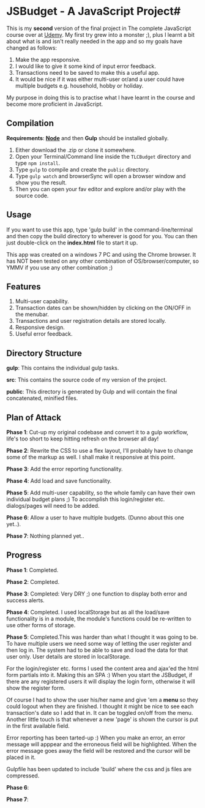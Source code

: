 # JSBudget - A JavaScript Project#

This is my **second** version of the final project in The complete JavaScript course over at [Udemy](http://udemy.com).  My first try grew into a monster ;), plus I learnt a bit about what is and isn't really needed in the app and so my goals have changed as follows:

1. Make the app responsive.
2. I would like to give it some kind of input error feedback.
3. Transactions need to be saved to make this a useful app.
4. It would be nice if it was either multi-user or/and a user could have multiple budgets e.g. household, hobby or holiday.

My purpose in doing this is to practise what I have learnt in the course and become more proficient in JavaScript.

## Compilation ##

**Requirements**: [**Node**](https://nodejs.org/) and then **Gulp** should be installed globally.

1. Either download the .zip or clone it somewhere.
1. Open your Terminal/Command line inside the `TLCBudget` directory and type `npm install`.
2. Type `gulp` to compile and create the `public` directory.
3. Type `gulp watch` and browserSync will open a browser window and show you the result.
4. Then you can open your fav editor and explore and/or play with the source code.

## Usage ##

If you want to use this app, type 'gulp build' in the command-line/terminal and then copy the build directory to wherever is good for you. You can then just double-click on the **index.html** file to start it up.

This app was created on a windows 7 PC and using the Chrome browser. It has NOT been tested on any other combination of OS/browser/computer, so YMMV if you use any other combination ;)

## Features ##
1. Multi-user capability.
2. Transaction dates can be shown/hidden by clicking on the ON/OFF in the menubar.
3. Transactions and user registration details are stored locally.
4. Responsive design.
5. Useful error feedback.


## Directory Structure ##
**gulp**: This contains the individual gulp tasks.

**src**: This contains the source code of my version of the project.

**public**: This directory is generated by Gulp and will contain the final concatenated, minified files.

## Plan of Attack ##

**Phase 1**: Cut-up my original codebase and convert it to a gulp workflow, life's too short to keep hitting refresh on the browser all day!

**Phase 2**: Rewrite the CSS to use a flex layout, I'll probably have to change some of the markup as well. I shall make it responsive at this point.

**Phase 3**: Add the error reporting functionality.

**Phase 4**: Add load and save functionality.

**Phase 5**: Add multi-user capability, so the whole family can have their own individual budget plans ;) To accomplish this login/register etc. dialogs/pages will need to be added.

**Phase 6**: Allow a user to have multiple budgets. (Dunno about this one yet..).

**Phase 7**: Nothing planned yet..

## Progress ##

**Phase 1**: Completed.

**Phase 2**: Completed.

**Phase 3**: Completed: Very DRY ;) one function to display both error and success alerts.

**Phase 4**: Completed. I used localStorage but as all the load/save functionality is in a module, the module's functions could be re-written to use other forms of storage.

**Phase 5**: Completed.This was harder than what I thought it was going to be. To have multiple users we need some way of letting the user register and then log in. The system had to be able to save and load the data for that user only. User details are stored in localStorage.

For the login/register etc. forms I used the content area and ajax'ed the html form partials into it. Making this an SPA :) When you start the JSBudget, if there are any registered users it will display the login form, otherwise it will show the register form. 

Of course I had to show the user his/her name and give 'em a **menu** so they could logout when they are finished. I thought it might be nice to see each transaction's date so I add that in. It can be toggled on/off from the menu. Another little touch is that whenever a new 'page' is shown the cursor is put in the first available field.

Error reporting has been tarted-up :) When you make an error, an error message will apppear and the erroneous field will be highlighted. When the error message goes away the field will be restored and the cursor will be placed in it.

Gulpfile has been updated to include 'build' where the css and js files are compressed.

**Phase 6**: 

**Phase 7**: 